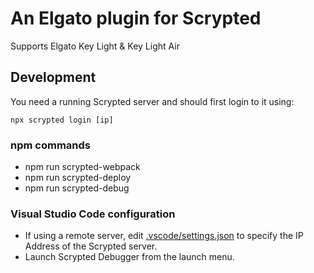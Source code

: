 # An Elgato plugin for Scrypted

Supports Elgato Key Light & Key Light Air 

## Development

You need a running Scrypted server and should first login to it using:

    npx scrypted login [ip]

### npm commands
 * npm run scrypted-webpack
 * npm run scrypted-deploy <ipaddress>
 * npm run scrypted-debug <ipaddress>

### Visual Studio Code configuration

* If using a remote server, edit [.vscode/settings.json](.vscode/settings.json) to specify the IP Address of the Scrypted server.
* Launch Scrypted Debugger from the launch menu.

